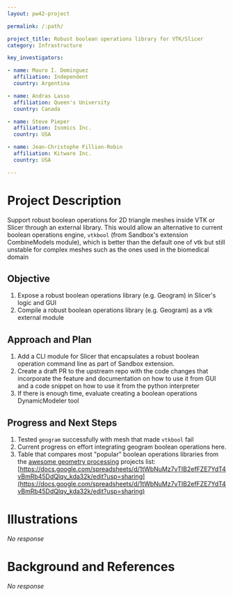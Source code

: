 ```yaml
---
layout: pw42-project

permalink: /:path/

project_title: Robust boolean operations library for VTK/Slicer
category: Infrastructure

key_investigators:

- name: Mauro I. Dominguez
  affiliation: Independent
  country: Argentina

- name: Andras Lasso
  affiliation: Queen's University
  country: Canada

- name: Steve Pieper
  affiliation: Isomics Inc.
  country: USA

- name: Jean-Christophe Fillion-Robin
  affiliation: Kitware Inc.
  country: USA

---
```


# Project Description

<!-- Add a short paragraph describing the project. -->


Support robust boolean operations for 2D triangle meshes inside VTK or Slicer through an external library. This would allow an alternative to current boolean operations engine, `vtkbool` (from Sandbox's extension CombineModels module), which is better than the default one of vtk but still unstable for complex meshes such as the ones used in the biomedical domain 



## Objective

<!-- Describe here WHAT you would like to achieve (what you will have as end result). -->


1. Expose a robust boolean operations library (e.g. Geogram) in Slicer's logic and GUI
2. Compile a robust boolean operations library (e.g. Geogram) as a vtk external module



## Approach and Plan

<!-- Describe here HOW you would like to achieve the objectives stated above. -->


1. Add a CLI module for Slicer that encapsulates a robust boolean operation command line as part of Sandbox extension.
2. Create a draft PR to the upstream repo with the code changes that incorporate the feature and documentation on how to use it from GUI and a code snippet on how to use it from the python interpreter
3. If there is enough time, evaluate creating a boolean operations DynamicModeler tool



## Progress and Next Steps

<!-- Update this section as you make progress, describing of what you have ACTUALLY DONE.
     If there are specific steps that you could not complete then you can describe them here, too. -->


1. Tested `geogram` successfully with mesh that made `vtkbool` fail
2. Current progress on effort integrating geogram boolean operations here.
3. Table that compares most "popular" boolean operations libraries from the [awesome geometry processing](https://github.com/zishun/awesome-geometry-processing#general-libraries) projects list:
[https://docs.google.com/spreadsheets/d/1tWbNuMz7vTIB2efFZE7YdT4vBmRb45DdQlqy_kda32k/edit?usp=sharing](https://docs.google.com/spreadsheets/d/1tWbNuMz7vTIB2efFZE7YdT4vBmRb45DdQlqy_kda32k/edit?usp=sharing)



# Illustrations

<!-- Add pictures and links to videos that demonstrate what has been accomplished. -->


_No response_



# Background and References

<!-- If you developed any software, include link to the source code repository.
     If possible, also add links to sample data, and to any relevant publications. -->


_No response_

